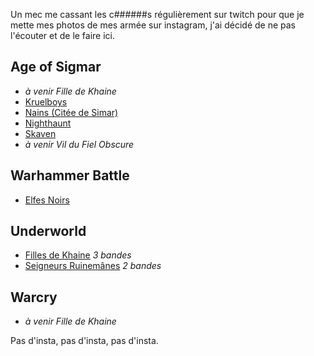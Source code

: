 
Un mec me cassant les c######s régulièrement sur twitch pour que je mette mes photos de mes armée sur instagram, j'ai décidé de ne pas l'écouter et de le faire ici.

## Age of Sigmar

- _à venir Fille de Khaine_
- [Kruelboys](2024/kruelboyz-dominion.html)
- [Nains (Citée de Simar)](2024/armee-naine-cos.html)
- [Nighthaunt](2023/armee-nighthaunt.html)
- [Skaven](2023/armee-skaven.html)
- _à venir Vil du Fiel Obscure_

## Warhammer Battle

- [Elfes Noirs](2024/armee-elfes-noirs.html)

## Underworld

- [Filles de Khaine](2024/underworld-dok.html) _3 bandes_
- [Seigneurs Ruinemânes](2024/underworld-soulblight.html) _2 bandes_

## Warcry

- _à venir Fille de Khaine_

Pas d'insta, pas d'insta, pas d'insta.
